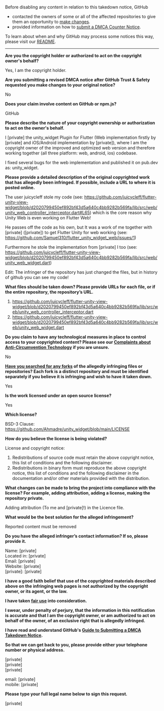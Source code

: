 Before disabling any content in relation to this takedown notice, GitHub
- contacted the owners of some or all of the affected repositories to give them an opportunity to [make changes](https://docs.github.com/en/github/site-policy/dmca-takedown-policy#a-how-does-this-actually-work).
- provided information on how to [submit a DMCA Counter Notice](https://docs.github.com/en/articles/guide-to-submitting-a-dmca-counter-notice).

To learn about when and why GitHub may process some notices this way, please visit our [README](https://github.com/github/dmca/blob/master/README.md#anatomy-of-a-takedown-notice).

---

**Are you the copyright holder or authorized to act on the copyright owner's behalf?**

Yes, I am the copyright holder.

**Are you submitting a revised DMCA notice after GitHub Trust & Safety requested you make changes to your original notice?**

No

**Does your claim involve content on GitHub or npm.js?**

GitHub

**Please describe the nature of your copyright ownership or authorization to act on the owner's behalf.**

I [private] the unity_widget Plugin for Flutter (Web implementation firstly by [private] and iOS/Android implementation by [private]), where I am the copyright owner of the improved and optimized web version and therefore working together (all three platform: web, android, ios) codebase.

I fixed several bugs for the web implementation and published it on pub.dev as: unity_widget.

**Please provide a detailed description of the original copyrighted work that has allegedly been infringed. If possible, include a URL to where it is posted online.**

The user juicycleff stole my code (see: https://github.com/juicycleff/flutter-unity-view-widget/blob/d2020799450ef892bf43d5a640c4bb9282b569fa/lib/src/web/unity_web_controller_interceptor.dart#L65) which is the core reason why Unity Web is even working on Flutter Web!

He passes off the code as his own, but It was a work of me together with [private] ([private]) to get Flutter Unity for web working (see: https://github.com/Samuel310/flutter_unity_widget_web/issues/1)

Furthermore he stole the implementation from [private] I too (see: https://github.com/juicycleff/flutter-unity-view-widget/blob/d2020799450ef892bf43d5a640c4bb9282b569fa/lib/src/web/unity_web_widget.dart)

Edit: The infringer of the repository has just changed the files, but in history of github you can see my code!

**What files should be taken down? Please provide URLs for each file, or if the entire repository, the repository’s URL.**

1. https://github.com/juicycleff/flutter-unity-view-widget/blob/d2020799450ef892bf43d5a640c4bb9282b569fa/lib/src/web/unity_web_controller_interceptor.dart
2. https://github.com/juicycleff/flutter-unity-view-widget/blob/d2020799450ef892bf43d5a640c4bb9282b569fa/lib/src/web/unity_web_widget.dart

**Do you claim to have any technological measures in place to control access to your copyrighted content? Please see our <a href="https://docs.github.com/articles/guide-to-submitting-a-dmca-takedown-notice#complaints-about-anti-circumvention-technology">Complaints about Anti-Circumvention Technology</a> if you are unsure.**

No

**<a href="https://docs.github.com/articles/dmca-takedown-policy#b-what-about-forks-or-whats-a-fork">Have you searched for any forks</a> of the allegedly infringing files or repositories? Each fork is a distinct repository and must be identified separately if you believe it is infringing and wish to have it taken down.**

Yes

**Is the work licensed under an open source license?**

Yes

**Which license?**

BSD-3 Clause: https://github.com/Ahmadre/unity_widget/blob/main/LICENSE

**How do you believe the license is being violated?**

License and copyright notice:
1. Redistributions of source code must retain the above copyright notice, this list of conditions and the following disclaimer.
2. Redistributions in binary form must reproduce the above copyright notice, this list of conditions and the following disclaimer in the documentation and/or other materials provided with the distribution.

**What changes can be made to bring the project into compliance with the license? For example, adding attribution, adding a license, making the repository private.**

Adding attribution (To me and [private]!) in the Licence file.

**What would be the best solution for the alleged infringement?**

Reported content must be removed

**Do you have the alleged infringer’s contact information? If so, please provide it.**

Name: [private]  
Located in: [private]  
Email: [private]  
Website: [private]  
[private]: [private]  

**I have a good faith belief that use of the copyrighted materials described above on the infringing web pages is not authorized by the copyright owner, or its agent, or the law.**

**I have taken <a href="https://www.lumendatabase.org/topics/22">fair use</a> into consideration.**

**I swear, under penalty of perjury, that the information in this notification is accurate and that I am the copyright owner, or am authorized to act on behalf of the owner, of an exclusive right that is allegedly infringed.**

**I have read and understand GitHub's <a href="https://docs.github.com/articles/guide-to-submitting-a-dmca-takedown-notice/">Guide to Submitting a DMCA Takedown Notice</a>.**

**So that we can get back to you, please provide either your telephone number or physical address.**

[private]  
[private]  
[private]  

email: [private]  
mobile: [private]  

**Please type your full legal name below to sign this request.**

[private]  
